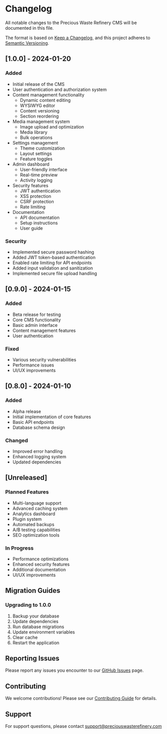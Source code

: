 # Changelog

All notable changes to the Precious Waste Refinery CMS will be documented in this file.

The format is based on [Keep a Changelog](https://keepachangelog.com/en/1.0.0/),
and this project adheres to [Semantic Versioning](https://semver.org/spec/v2.0.0.html).

## [1.0.0] - 2024-01-20

### Added
- Initial release of the CMS
- User authentication and authorization system
- Content management functionality
  - Dynamic content editing
  - WYSIWYG editor
  - Content versioning
  - Section reordering
- Media management system
  - Image upload and optimization
  - Media library
  - Bulk operations
- Settings management
  - Theme customization
  - Layout settings
  - Feature toggles
- Admin dashboard
  - User-friendly interface
  - Real-time preview
  - Activity logging
- Security features
  - JWT authentication
  - XSS protection
  - CSRF protection
  - Rate limiting
- Documentation
  - API documentation
  - Setup instructions
  - User guide

### Security
- Implemented secure password hashing
- Added JWT token-based authentication
- Enabled rate limiting for API endpoints
- Added input validation and sanitization
- Implemented secure file upload handling

## [0.9.0] - 2024-01-15

### Added
- Beta release for testing
- Core CMS functionality
- Basic admin interface
- Content management features
- User authentication

### Fixed
- Various security vulnerabilities
- Performance issues
- UI/UX improvements

## [0.8.0] - 2024-01-10

### Added
- Alpha release
- Initial implementation of core features
- Basic API endpoints
- Database schema design

### Changed
- Improved error handling
- Enhanced logging system
- Updated dependencies

## [Unreleased]

### Planned Features
- Multi-language support
- Advanced caching system
- Analytics dashboard
- Plugin system
- Automated backups
- A/B testing capabilities
- SEO optimization tools

### In Progress
- Performance optimizations
- Enhanced security features
- Additional documentation
- UI/UX improvements

## Migration Guides

### Upgrading to 1.0.0
1. Backup your database
2. Update dependencies
3. Run database migrations
4. Update environment variables
5. Clear cache
6. Restart the application

## Reporting Issues

Please report any issues you encounter to our [GitHub Issues](https://github.com/your-username/pwr-cms/issues) page.

## Contributing

We welcome contributions! Please see our [Contributing Guide](CONTRIBUTING.md) for details.

## Support

For support questions, please contact support@preciouswasterefinery.com
